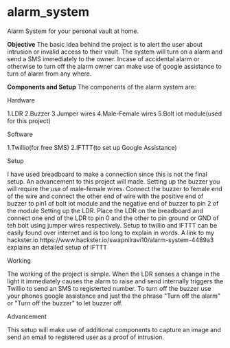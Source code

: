 # alarm_system
Alarm System for your personal vault at home.

<b>Objective</b>
The basic idea behind the project is to alert the user about intrusion or invalid access to their vault. The system will turn on a alarm and send a SMS immediately to the owner. Incase of accidental alarm or otherwise to turn off the alarm owner can make use of google assistance to turn of alarm from any where.

<b>Components and Setup</b>
The components of the alarm system are:
<p>Hardware</p>
1.LDR
2.Buzzer
3.Jumper wires
4.Male-Female wires
5.Bolt iot module(used for this project)
<p>Software</p>
1.Twillio(for free SMS)
2.IFTTT(to set up Google Assistance)
<p>Setup</p>
I have used breadboard to make a connection since this is not the final setup. An advancement to this project will made. 
Setting up the buzzer you will require the use of male-female wires. Connect the buzzer to female end of the wire and connect the other end of wire with the positive end of buzzer to pin1 of bolt iot module and the negative end of buzzer to pin 2 of the module
Setting up the LDR. Place the LDR on the breadboard and connect one end of the LDR to pin 0 and the other to pin ground or GND of teh bolt using jumper wires respectively.
Setup to twillio and IFTTT can be easily found over internet and is too long to explain in words. A link to my hackster.io https://www.hackster.io/swapnilravi10/alarm-system-4489a3 explains an detailed setup of IFTTT

<p>Working</p>
The working of the project is simple. When the LDR senses a change in the light it immediately causes the alarm to raise and send internally triggers the Twillio to send an SMS to registerted number. 
To turn off the buzzer use your phones google assistance and just the the phrase "Turn off the alarm" or "Turn off the buzzer" to let buzzer off.

<p>Advancement</p>
This setup will make use of additional components to capture an image and send an email to registered user as a proof of intrusion.
